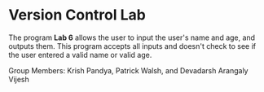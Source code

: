 # Version Control Lab

The program **Lab 6** allows the user to input the user's name and age, and outputs them. This program accepts all inputs and doesn't check to see if the user entered a valid name or valid age. 




Group Members: Krish Pandya, Patrick Walsh, and Devadarsh Arangaly Vijesh
